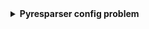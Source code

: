 <details>
  <summary><b>Pyresparser config problem</b></summary>
  <b>Pyresparser installation package</b>
  ```javascript
// Install package
pip install pyresparser
```

<b>Import it for python project</b>
```javascript
// Install package
pip install pyresparser
```
```
from pyresparser import ResumeParser
data = ResumeParser('/path/to/resume/file').get_extracted_data()

  <code>pyresparser</code> is a simple resume parser used for extracting information from resumes. pyresparser work with <code>spacy</code>. But now it don't work properly in <code>spacy latest version.</code> When we run pyresparser in latest version show show <code>config</code>

  
   
from pyresparser import ResumeParser
data = ResumeParser('/path/to/resume/file').get_extracted_data()

  <b>Features</b>
  - Extract name
  - Extract email
  - Extract mobile numbers
  - Extract skills
  - Extract total experience
  - Extract college name
  - Extract degree
  - Extract designation
  - Extract company names
  
  <b>Virtual Environment</b>
  - Item 2
    - Sub-item 1
    - Sub-item 2
  - Item 3
  
 <code>word</code>
  
</details>


